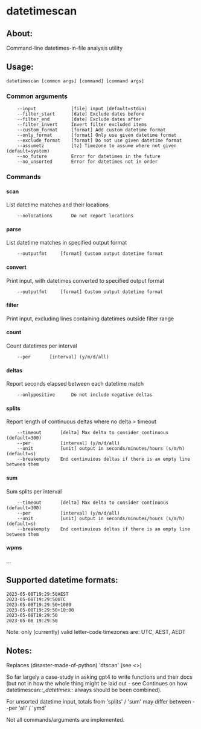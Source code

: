 # datetimescan

## About:

Command-line datetimes-in-file analysis utility 

## Usage:

    datetimescan [common args] [command] [command args]

### Common arguments

        --input             [file] input (default=stdin)
        --filter_start      [date] Exclude dates before
        --filter_end        [date] Exclude dates after
        --filter_invert     Invert filter excluded items
        --custom_format     [format] Add custom datetime format
        --only_format       [format] Only use given datetime format
        --exclude_format    [format] Do not use given datetime format
        --assumetz          [tz] Timezone to assume where not given (default=system)
        --no_future         Error for datetimes in the future
        --no_unsorted       Error for datetimes not in order

### Commands

#### scan

List datetime matches and their locations

        --nolocations       Do not report locations

#### parse

List datetime matches in specified output format

        --outputfmt     [format] Custom output datetime format

#### convert

Print input, with datetimes converted to specified output format

        --outputfmt     [format] Custom output datetime format

#### filter

Print input, excluding lines containing datetimes outside filter range

#### count

Count datetimes per interval

        --per       [interval] (y/m/d/all)

#### deltas

Report seconds elapsed between each datetime match

        --onlypositive      Do not include negative deltas

#### splits

Report length of continuous deltas where no delta > timeout

        --timeout       [delta] Max delta to consider continuous (default=300)
        --per           [interval] (y/m/d/all)
        --unit          [unit] output in seconds/minutes/hours (s/m/h) (default=s)
        --breakempty    End continuious deltas if there is an empty line between them

#### sum

Sum splits per interval

        --timeout       [delta] Max delta to consider continuous (default=300)
        --per           [interval] (y/m/d/all)
        --unit          [unit] output in seconds/minutes/hours (s/m/h) (default=s)
        --breakempty    End continuious deltas if there is an empty line between them

#### wpms

...

## Supported datetime formats:

    2023-05-08T19:29:50AEST 
    2023-05-08T19:29:50UTC 
    2023-05-08T19:29:50+1000
    2023-05-08T19:29:50+10:00
    2023-05-08T19:29:50
    2023-05-08 19:29:50

Note: only (currently) valid letter-code timezones are: UTC, AEST, AEDT

## Notes:

Replaces (disaster-made-of-python) 'dtscan' (see <>)

So far largely a case-study in asking gpt4 to write functions and their docs (but not in how the whole thing might be laid out - see Continues on how datetimescan::*_datetimes::* always should be been combined).

For unsorted datetime input, totals from 'splits' / 'sum' may differ between --per 'all' / 'ymd'

Not all commands/arguments are implemented.

